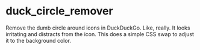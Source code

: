 # duck_circle_remover
 Remove the dumb circle around icons in DuckDuckGo.
 Like, really. It looks irritating and distracts from the icon. This does a simple CSS swap to adjust it to the background color.
 
